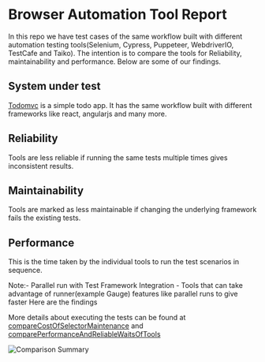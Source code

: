 # Browser Automation Tool Report

In this repo we have test cases of the same workflow built with different automation testing tools(Selenium, Cypress, Puppeteer, WebdriverIO, TestCafe and Taiko). 
The intention is to compare the tools for Reliability, maintainability and performance.
Below are some of our findings.

## System under test
[Todomvc](https://todomvc.com/) is a simple todo app. It has the same workflow built with different frameworks like react, angularjs and many more. 

## Reliability 
Tools are less reliable if running the same tests multiple times gives inconsistent results. 

## Maintainability 
Tools are marked as less maintainable if changing the underlying framework fails the existing tests. 

## Performance 
This is the time taken by the individual tools to run the test scenarios in sequence.

Note:- Parallel run with Test Framework Integration - Tools that can take advantage of runner(example Gauge) features like parallel runs to give faster 
Here are the findings

More details about executing the tests can be found at [compareCostOfSelectorMaintenance](https://github.com/getgauge-contrib/compareBrowserAutomationTools/blob/master/compareCostOfSelectorMaintenance/README.md) and [comparePerformanceAndReliableWaitsOfTools](https://github.com/getgauge-contrib/compareBrowserAutomationTools/blob/master/comparePerformanceAndReliableWaitsOfTools/README.md)

![Comparison Summary](https://gauge.org/assets/images/blog/taiko_comparison_infographic_blog_post.jpg)
